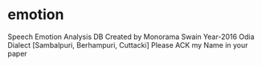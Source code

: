 # emotion
Speech Emotion Analysis DB
Created by Monorama Swain 
Year-2016
Odia Dialect [Sambalpuri, Berhampuri, Cuttacki]
Please ACK my Name in your paper
